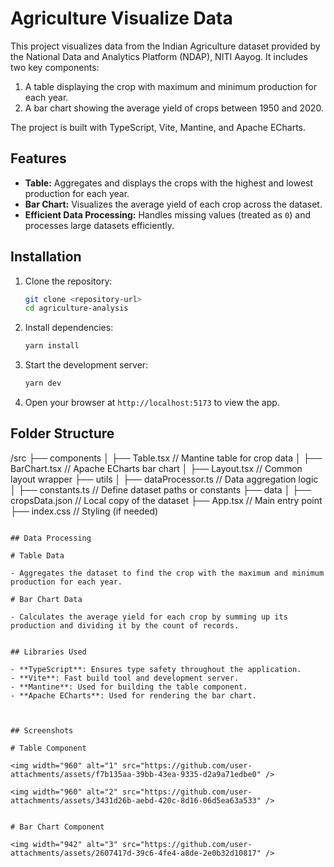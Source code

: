 # Agriculture Visualize Data

This project visualizes data from the Indian Agriculture dataset provided by the National Data and Analytics Platform (NDAP), NITI Aayog. It includes two key components:

1. A table displaying the crop with maximum and minimum production for each year.
2. A bar chart showing the average yield of crops between 1950 and 2020.

The project is built with TypeScript, Vite, Mantine, and Apache ECharts.


## Features

- **Table:** Aggregates and displays the crops with the highest and lowest production for each year.
- **Bar Chart:** Visualizes the average yield of each crop across the dataset.
- **Efficient Data Processing:** Handles missing values (treated as `0`) and processes large datasets efficiently.


## Installation

1. Clone the repository:

   ```bash
   git clone <repository-url>
   cd agriculture-analysis
   ```

2. Install dependencies:

   ```bash
   yarn install
   ```

3. Start the development server:

   ```bash
   yarn dev
   ```

4. Open your browser at `http://localhost:5173` to view the app.


## Folder Structure

/src
├── components
│   ├── Table.tsx         // Mantine table for crop data
│   ├── BarChart.tsx      // Apache ECharts bar chart
│   ├── Layout.tsx        // Common layout wrapper
├── utils
│   ├── dataProcessor.ts  // Data aggregation logic
│   ├── constants.ts      // Define dataset paths or constants
├── data
│   ├── cropsData.json    // Local copy of the dataset
├── App.tsx               // Main entry point
├── index.css             // Styling (if needed)
```

## Data Processing

# Table Data

- Aggregates the dataset to find the crop with the maximum and minimum production for each year.

# Bar Chart Data

- Calculates the average yield for each crop by summing up its production and dividing it by the count of records.


## Libraries Used

- **TypeScript**: Ensures type safety throughout the application.
- **Vite**: Fast build tool and development server.
- **Mantine**: Used for building the table component.
- **Apache ECharts**: Used for rendering the bar chart.



## Screenshots

# Table Component

<img width="960" alt="1" src="https://github.com/user-attachments/assets/f7b135aa-39bb-43ea-9335-d2a9a71edbe0" />

<img width="960" alt="2" src="https://github.com/user-attachments/assets/3431d26b-aebd-420c-8d16-06d5ea63a533" />


# Bar Chart Component

<img width="942" alt="3" src="https://github.com/user-attachments/assets/2607417d-39c6-4fe4-a8de-2e0b32d10817" />




